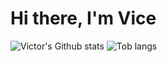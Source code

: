 # Hi there, I'm Vice 
<div style="display: flex, width: full, justify-content: center, aligh-items-center">
  <img src="https://github-readme-stats.vercel.app/api?username=mceazy2700&show_icons=true&theme=radical" alt="Victor's Github   stats"/>
<img src="https://github-readme-stats.vercel.app/api/top-langs/?username=mceazy2700&layout=donut" alt="Tob langs"/>
</div>
